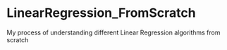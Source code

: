 # LinearRegression_FromScratch
My process of understanding different Linear Regression algorithms from scratch

